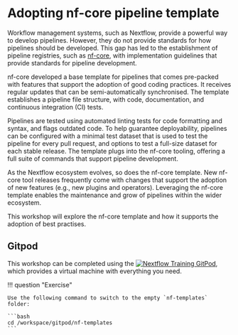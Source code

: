 # Adopting nf-core pipeline template

Workflow management systems, such as Nextflow, provide a powerful way to develop pipelines. However, they do not provide standards for how pipelines should be developed. This gap has led to the establishment of pipeline registries, such as [nf-core](https://nf-co.re/), with implementation guidelines that provide standards for pipeline development.

nf-core developed a base template for pipelines that comes pre-packed with features that support the adoption of good coding practices. It receives regular updates that can be semi-automatically synchronised. The template establishes a pipeline file structure, with code, documentation, and continuous integration (CI) tests.

Pipelines are tested using automated linting tests for code formatting and syntax, and flags outdated code. To help guarantee deployability, pipelines can be configured with a minimal test dataset that is used to test the pipeline for every pull request, and options to test a full-size dataset for each stable release. The template plugs into the nf-core tooling, offering a full suite of commands that support pipeline development.

As the Nextflow ecosystem evolves, so does the nf-core template. New nf-core tool releases frequently come with changes that support the adoption of new features (e.g., new plugins and operators). Leveraging the nf-core template enables the maintenance and grow of pipelines within the wider ecosystem.

This workshop will explore the nf-core template and how it supports the adoption of best practises.

## Gitpod

This workshop can be completed using the [![Nextflow Training GitPod](https://img.shields.io/badge/Gitpod-%20Open%20in%20Gitpod-908a85?logo=gitpod)](https://gitpod.io/#https://github.com/nextflow-io/training), which provides a virtual machine with everything you need.

!!! question "Exercise"

    Use the following command to switch to the empty `nf-templates` folder:

    ```bash
    cd /workspace/gitpod/nf-templates
    ```
